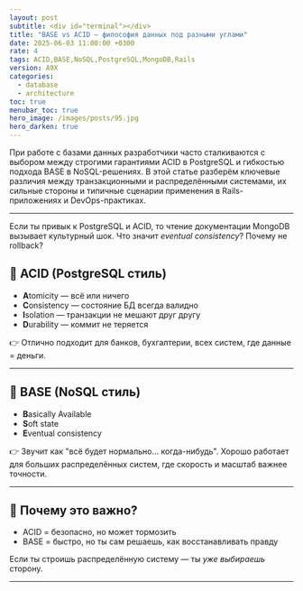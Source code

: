 ```yaml
---
layout: post
subtitle: <div id="terminal"></div>
title: "BASE vs ACID — философия данных под разными углами"
date: 2025-06-03 11:00:00 +0300
rate: 4
tags: ACID,BASE,NoSQL,PostgreSQL,MongoDB,Rails
version: A9X
categories:
  - database
  - architecture
toc: true
menubar_toc: true
hero_image: /images/posts/95.jpg
hero_darken: true
---
```

При работе с базами данных разработчики часто сталкиваются с выбором между строгими гарантиями ACID в PostgreSQL и гибкостью подхода BASE в NoSQL-решениях. В этой статье разберём ключевые различия между транзакционными и распределёнными системами, их сильные стороны и типичные сценарии применения в Rails-приложениях и DevOps-практиках.

---
Если ты привык к PostgreSQL и ACID, то чтение документации MongoDB вызывает культурный шок. Что значит *eventual consistency*? Почему не rollback?

## 🧪 ACID (PostgreSQL стиль)

- **A**tomicity — всё или ничего
- **C**onsistency — состояние БД всегда валидно
- **I**solation — транзакции не мешают друг другу
- **D**urability — коммит не теряется

👉 Отлично подходит для банков, бухгалтерии, всех систем, где данные = деньги.

---

## 🧊 BASE (NoSQL стиль)

- **B**asically Available
- **S**oft state
- **E**ventual consistency

👉 Звучит как "всё будет нормально... когда-нибудь". Хорошо работает для больших распределённых систем, где скорость и масштаб важнее точности.

---

## 🤔 Почему это важно?

- ACID = безопасно, но может тормозить
- BASE = быстро, но ты сам решаешь, как восстанавливать правду

Если ты строишь распределённую систему — ты _уже выбираешь_ сторону.

---

